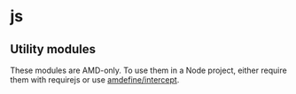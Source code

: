 js
==

Utility modules
---------------------

These modules are AMD-only.  To use them in a Node project, either
require them with requirejs or use [amdefine/intercept](https://github.com/jrburke/amdefine#amdefineintercept).